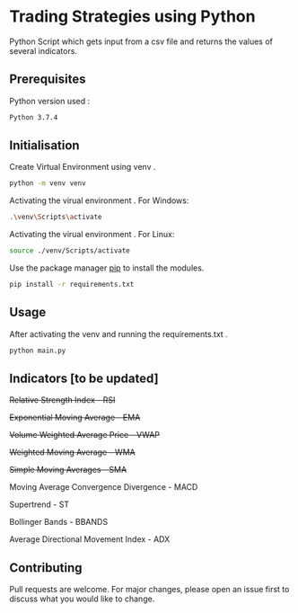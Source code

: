 # Trading Strategies using Python

Python Script which gets input from a csv file and returns the values of several indicators.

## Prerequisites
  Python version used  : 
```bash 
Python 3.7.4
```
## Initialisation

Create Virtual Environment using venv .

```bash
python -m venv venv
```
Activating the virual environment .
For Windows:
```bash
.\venv\Scripts\activate
```
Activating the virual environment .
For Linux:
```bash
source ./venv/Scripts/activate
```
Use the package manager [pip](https://pip.pypa.io/en/stable/) to install the modules.

```bash
pip install -r requirements.txt
```
## Usage

After activating the venv and running the requirements.txt .

```bash
python main.py
```
## Indicators [to be updated]

~~Relative Strength Index - RSI~~

~~Exponential Moving Average - EMA~~

~~Volume Weighted Average Price - VWAP~~

~~Weighted Moving Average - WMA~~

~~Simple Moving Averages - SMA~~

Moving Average Convergence Divergence - MACD

Supertrend - ST

Bollinger Bands - BBANDS

Average Directional Movement Index - ADX


## Contributing
Pull requests are welcome. For major changes, please open an issue first to discuss what you would like to change.
